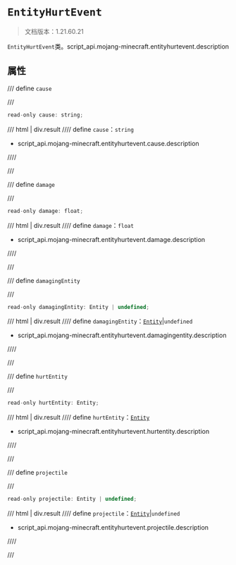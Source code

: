 # `EntityHurtEvent`

> 文档版本：1.21.60.21

`EntityHurtEvent`类。script_api.mojang-minecraft.entityhurtevent.description

## 属性

/// define
`cause`


///

```js
read-only cause: string;
```

/// html | div.result
//// define
`cause`：`string`

- script_api.mojang-minecraft.entityhurtevent.cause.description


////

///


/// define
`damage`


///

```js
read-only damage: float;
```

/// html | div.result
//// define
`damage`：`float`

- script_api.mojang-minecraft.entityhurtevent.damage.description


////

///


/// define
`damagingEntity`


///

```js
read-only damagingEntity: Entity | undefined;
```

/// html | div.result
//// define
`damagingEntity`：[`Entity`](./entity.md)|`undefined`

- script_api.mojang-minecraft.entityhurtevent.damagingentity.description


////

///


/// define
`hurtEntity`


///

```js
read-only hurtEntity: Entity;
```

/// html | div.result
//// define
`hurtEntity`：[`Entity`](./entity.md)

- script_api.mojang-minecraft.entityhurtevent.hurtentity.description


////

///


/// define
`projectile`


///

```js
read-only projectile: Entity | undefined;
```

/// html | div.result
//// define
`projectile`：[`Entity`](./entity.md)|`undefined`

- script_api.mojang-minecraft.entityhurtevent.projectile.description


////

///

